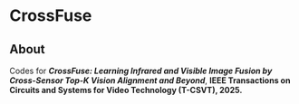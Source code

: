 # CrossFuse

## About
Codes for ***CrossFuse: Learning Infrared and Visible Image Fusion by Cross-Sensor Top-K Vision Alignment and Beyond***, **IEEE Transactions on Circuits and Systems for Video Technology (T-CSVT), 2025.**
